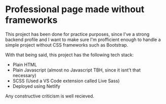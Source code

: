 # Professional page made without frameworks

This project has been done for practice purposes, since I've a strong backend profile and I want to make sure I'm profficient enough to handle a simple project without CSS frameworks such as Bootstrap.

With that being said, this project has the following tech stack:
- Plain HTML
- Plain Javascript (almost no Javascript TBH, since it isnt't that necessary)
- SCSS (Used a VS Code extension called Live Sass)
- Deployed using Netlify

Any constructive criticism is well recieved.
